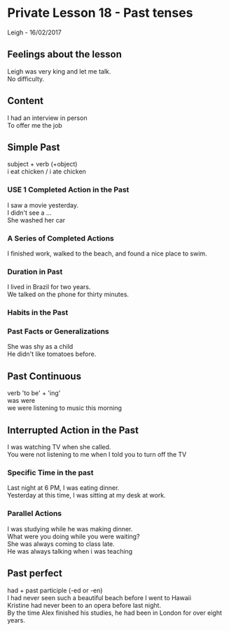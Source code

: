 # Private Lesson 18 - Past tenses
Leigh - 16/02/2017

## Feelings about the lesson
Leigh was very king and let me talk.  
No difficulty.

## Content
I had an interview in person  
To offer me the job  

## Simple Past
subject + verb (+object)  
i eat chicken / i ate chicken
### USE 1 Completed Action in the Past
I saw a movie yesterday.  
I didn't see a ...  
She washed her car

### A Series of Completed Actions
I finished work, walked to the beach, and found a nice place to swim.

### Duration in Past
I lived in Brazil for two years.  
We talked on the phone for thirty minutes.

### Habits in the Past

### Past Facts or Generalizations
She was shy as a child  
He didn't like tomatoes before.  

## Past Continuous
verb 'to be' + 'ing'  
was were  
we were listening to music this morning

## Interrupted Action in the Past
I was watching TV when she called.  
You were not listening to me when I told you to turn off the TV

### Specific Time in the past
Last night at 6 PM, I was eating dinner.  
Yesterday at this time, I was sitting at my desk at work.

### Parallel Actions
I was studying while he was making dinner.  
What were you doing while you were waiting?  
She was always coming to class late.  
He was always talking when i was teaching  

## Past perfect
had + past participle (-ed or -en)  
I had never seen such a beautiful beach before I went to Hawaii  
Kristine had never been to an opera before last night.  
By the time Alex finished his studies, he had been in London for over eight years.  
